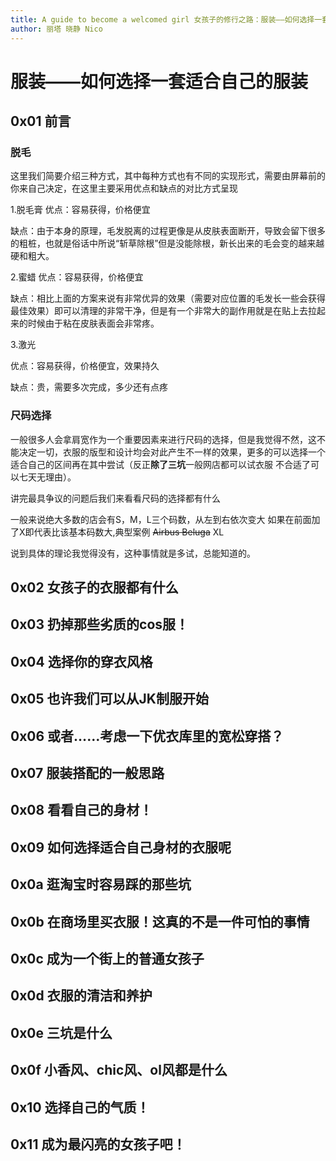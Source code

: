 ```yaml
---
title: A guide to become a welcomed girl 女孩子的修行之路：服装——如何选择一套适合自己的服装
author: 丽塔 晓静 Nico
---
```


# 服装——如何选择一套适合自己的服装

## 0x01 前言
### 脱毛
这里我们简要介绍三种方式，其中每种方式也有不同的实现形式，需要由屏幕前的你来自己决定，在这里主要采用优点和缺点的对比方式呈现

1.脱毛膏
优点：容易获得，价格便宜

缺点：由于本身的原理，毛发脱离的过程更像是从皮肤表面断开，导致会留下很多的粗桩，也就是俗话中所说“斩草除根”但是没能除根，新长出来的毛会变的越来越硬和粗大。


2.蜜蜡
优点：容易获得，价格便宜

缺点：相比上面的方案来说有非常优异的效果（需要对应位置的毛发长一些会获得最佳效果）即可以清理的非常干净，但是有一个非常大的副作用就是在贴上去拉起来的时候由于粘在皮肤表面会非常疼。

3.激光

优点：容易获得，价格便宜，效果持久

缺点：贵，需要多次完成，多少还有点疼

### 尺码选择

一般很多人会拿肩宽作为一个重要因素来进行尺码的选择，但是我觉得不然，这不能决定一切，衣服的版型和设计均会对此产生不一样的效果，更多的可以选择一个适合自己的区间再在其中尝试（反正**除了三坑**一般网店都可以试衣服 不合适了可以七天无理由）。

讲完最具争议的问题后我们来看看尺码的选择都有什么

一般来说绝大多数的店会有S，M，L三个码数，从左到右依次变大 
如果在前面加了X即代表比该基本码数大,典型案例  ~~Airbus Beluga~~  XL

说到具体的理论我觉得没有，这种事情就是多试，总能知道的。


## 0x02 女孩子的衣服都有什么





## 0x03 扔掉那些劣质的cos服！





## 0x04 选择你的穿衣风格
## 0x05 也许我们可以从JK制服开始
## 0x06 或者……考虑一下优衣库里的宽松穿搭？
## 0x07 服装搭配的一般思路
## 0x08 看看自己的身材！
## 0x09 如何选择适合自己身材的衣服呢
## 0x0a 逛淘宝时容易踩的那些坑
## 0x0b 在商场里买衣服！这真的不是一件可怕的事情
## 0x0c 成为一个街上的普通女孩子
## 0x0d 衣服的清洁和养护
## 0x0e 三坑是什么
## 0x0f 小香风、chic风、ol风都是什么
## 0x10 选择自己的气质！
## 0x11 成为最闪亮的女孩子吧！